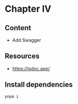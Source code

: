 # Chapter IV

## Content
- Add Swagger

## Resources
- https://jsdoc.app/

## Install dependencies
```
pnpm i
```

